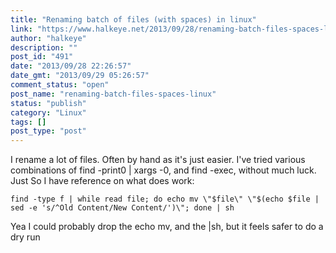 ```yaml
---
title: "Renaming batch of files (with spaces) in linux"
link: "https://www.halkeye.net/2013/09/28/renaming-batch-files-spaces-linux/"
author: "halkeye"
description: ""
post_id: "491"
date: "2013/09/28 22:26:57"
date_gmt: "2013/09/29 05:26:57"
comment_status: "open"
post_name: "renaming-batch-files-spaces-linux"
status: "publish"
category: "Linux"
tags: []
post_type: "post"
---
```


I rename a lot of files. Often by hand as it's just easier. I've tried various combinations of find -print0 | xargs -0, and find -exec, without much luck. Just So I have reference on what does work: 
    
    
    find -type f | while read file; do echo mv \"$file\" \"$(echo $file | sed -e 's/^Old Content/New Content/')\"; done | sh

Yea I could probably drop the echo mv, and the |sh, but it feels safer to do a dry run